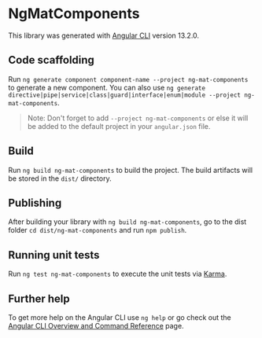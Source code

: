 # NgMatComponents

This library was generated with [Angular CLI](https://github.com/angular/angular-cli) version 13.2.0.

## Code scaffolding

Run `ng generate component component-name --project ng-mat-components` to generate a new component. You can also use `ng generate directive|pipe|service|class|guard|interface|enum|module --project ng-mat-components`.
> Note: Don't forget to add `--project ng-mat-components` or else it will be added to the default project in your `angular.json` file. 

## Build

Run `ng build ng-mat-components` to build the project. The build artifacts will be stored in the `dist/` directory.

## Publishing

After building your library with `ng build ng-mat-components`, go to the dist folder `cd dist/ng-mat-components` and run `npm publish`.

## Running unit tests

Run `ng test ng-mat-components` to execute the unit tests via [Karma](https://karma-runner.github.io).

## Further help

To get more help on the Angular CLI use `ng help` or go check out the [Angular CLI Overview and Command Reference](https://angular.io/cli) page.
